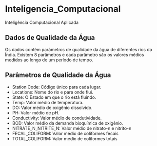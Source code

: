 # Inteligencia_Computacional
Inteligência Computacional Aplicada 

## Dados de Qualidade da Água
Os dados contêm parâmetros de qualidade da água de diferentes rios da Índia. Existem 8 parâmetros e cada parâmetro são os valores médios medidos ao longo de um período de tempo.

## Parâmetros de Qualidade da Água
* Station Code: Código único para cada lugar.
* Locations: Nome do rio e para onde flui.
* State: O Estado em que o rio está fluindo.
* Temp: Valor médio de temperatura.
* DO: Valor médio de oxigênio dissolvido.
* PH: Valor médio de pH.
* Conductivity: Valor médio de condutividade.
* BOD: Valor médio da demanda bioquímica de oxigênio.
* NITRATE_N_NITRITE_N: Valor médio de nitrato-n e nitrito-n
* FECAL_COLIFORM: Valor médio de coliformes fecais
* TOTAL_COLIFORM: Valor médio de coliformes totais

